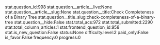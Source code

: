 stat.question_id:998
stat.question__article__live:None
stat.question__article__slug:None
stat.question__title:Check Completeness of a Binary Tree
stat.question__title_slug:check-completeness-of-a-binary-tree
stat.question__hide:False
stat.total_acs:972
stat.total_submitted:2290
stat.total_column_articles:1
stat.frontend_question_id:958
stat.is_new_question:False
status:None
difficulty.level:2
paid_only:False
is_favor:False
frequency:0
progress:0
